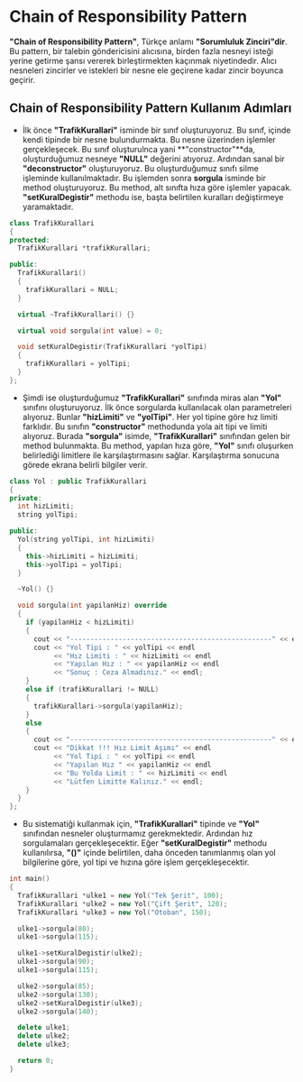 # Chain of Responsibility Pattern

**"Chain of Responsibility Pattern"**, Türkçe anlamı **"Sorumluluk Zinciri"dir**. Bu pattern, bir talebin göndericisini alıcısına, birden fazla nesneyi isteği yerine getirme şansı vererek birleştirmekten kaçınmak niyetindedir. Alıcı nesneleri zincirler ve istekleri bir nesne ele geçirene kadar zincir boyunca geçirir.

## Chain of Responsibility Pattern Kullanım Adımları

* İlk önce **"TrafikKurallari"** isminde bir sınıf oluşturuyoruz. Bu sınıf, içinde kendi tipinde bir nesne bulundurmakta. Bu nesne üzerinden işlemler gerçekleşecek. Bu sınıf oluşturulnca yani **"constructor"**da, oluşturduğumuz nesneye **"NULL"** değerini atıyoruz. Ardından sanal bir **"deconstructor"** oluşturuyoruz. Bu oluşturduğumuz sınıfı silme işleminde kullanılmaktadır. Bu işlemden sonra **sorgula** isminde bir method oluşturuyoruz. Bu method, alt sınıfta hıza göre işlemler yapacak. **"setKuralDegistir"** methodu ise, başta belirtilen kuralları değiştirmeye yaramaktadır.

```cpp
class TrafikKurallari
{
protected:
  TrafikKurallari *trafikKurallari;

public:
  TrafikKurallari()
  {
    trafikKurallari = NULL;
  }

  virtual ~TrafikKurallari() {}

  virtual void sorgula(int value) = 0;

  void setKuralDegistir(TrafikKurallari *yolTipi)
  {
    trafikKurallari = yolTipi;
  }
};
```

* Şimdi ise oluşturduğumuz **"TrafikKurallari"** sınıfında miras alan **"Yol"** sınıfını oluşturuyoruz. İlk önce sorgularda kullanılacak olan parametreleri alıyoruz. Bunlar **"hizLimiti"** ve **"yolTipi"**. Her yol tipine göre hız limiti farklıdır. Bu sınıfın **"constructor"** methodunda yola ait tipi ve limiti alıyoruz. Burada **"sorgula"** isimde, **"TrafikKurallari"** sınıfından gelen bir method bulunmakta. Bu method, yapılan hıza göre, **"Yol"** sınıfı oluşurken belirlediği limitlere ile karşılaştırmasını sağlar. Karşılaştırma sonucuna görede ekrana belirli bilgiler verir.  

```cpp
class Yol : public TrafikKurallari
{
private:
  int hizLimiti;
  string yolTipi;

public:
  Yol(string yolTipi, int hizLimiti)
  {
    this->hizLimiti = hizLimiti;
    this->yolTipi = yolTipi;
  }

  ~Yol() {}

  void sorgula(int yapilanHiz) override
  {
    if (yapilanHiz < hizLimiti)
    {
      cout << "--------------------------------------------------" << endl;
      cout << "Yol Tipi : " << yolTipi << endl
           << "Hız Limiti : " << hizLimiti << endl
           << "Yapılan Hız : " << yapilanHiz << endl
           << "Sonuç : Ceza Almadınız." << endl;
    }
    else if (trafikKurallari != NULL)
    {
      trafikKurallari->sorgula(yapilanHiz);
    }
    else
    {
      cout << "--------------------------------------------------" << endl;
      cout << "Dikkat !!! Hız Limit Aşımı" << endl
           << "Yol Tipi : " << yolTipi << endl
           << "Yapılan Hız " << yapilanHiz << endl
           << "Bu Yolda Limit : " << hizLimiti << endl
           << "Lütfen Limitte Kalınız." << endl;
    }
  }
};
```

* Bu sistematiği kullanmak için, **"TrafikKurallari"** tipinde ve **"Yol"** sınıfından nesneler oluşturmamız gerekmektedir. Ardından hız sorgulamaları gerçekleşecektir. Eğer **"setKuralDegistir"** methodu kullanılırsa, **"()"** içinde belirtilen, daha önceden tanımlanmış olan yol bilgilerine göre, yol tipi ve hızına göre işlem gerçekleşecektir.

```cpp
int main()
{
  TrafikKurallari *ulke1 = new Yol("Tek Şerit", 100);
  TrafikKurallari *ulke2 = new Yol("Çift Şerit", 120);
  TrafikKurallari *ulke3 = new Yol("Otoban", 150);

  ulke1->sorgula(80);
  ulke1->sorgula(115);

  ulke1->setKuralDegistir(ulke2);
  ulke1->sorgula(90);
  ulke1->sorgula(115);

  ulke2->sorgula(85);
  ulke2->sorgula(130);
  ulke2->setKuralDegistir(ulke3);
  ulke2->sorgula(140);

  delete ulke1;
  delete ulke2;
  delete ulke3;

  return 0;
}
```